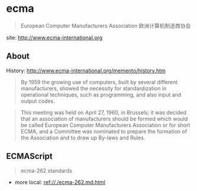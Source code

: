 # ecma

> European Computer Manufacturers Association 欧洲计算机制造商协会

site: <http://www.ecma-international.org>

## About

History: <http://www.ecma-international.org/memento/history.htm>

> By 1959 the growing use of computers, built by several different manufacturers, showed the necessity for standardization in operational techniques, such as programming, and also input and output codes.

> This meeting was held on April 27, 1960, in Brussels; it was decided that an association of manufacturers should be formed which would be called European Computer Manufacturers Association or for short ECMA, and a Committee was nominated to prepare the formation of the Association and to draw up By-laws and Rules.


## ECMAScript

> ecma-262 standards

* more local: <ref://./ecma-262.md.html>



